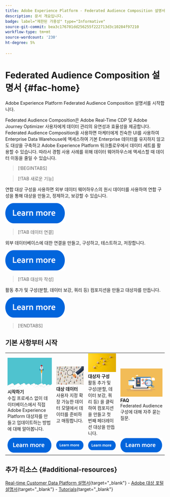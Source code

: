 ```yaml
---
title: Adobe Experience Platform - Federated Audience Composition 설명서 홈페이지
description: 문서 개요입니다.
badge: label="제한된 가용성" type="Informative"
source-git-commit: bea3c176701dd256255f222713d3c10284f97210
workflow-type: tm+mt
source-wordcount: '230'
ht-degree: 5%

---
```



# Federated Audience Composition 설명서  {#fac-home}

Adobe Experience Platform Federated Audience Composition 설명서를 시작합니다.

Federated Audience Composition은 Adobe Real-Time CDP 및 Adobe Journey Optimizer 사용자에게 데이터 관리의 유연성과 효율성을 제공합니다. Federated Audience Composition을 사용하면 마케터에게 친숙한 UI를 사용하여 Enterprise Data Warehouse에 액세스하여 기본 Enterprise 데이터를 유지하지 않고도 대상을 구축하고 Adobe Experience Platform 워크플로우에서 데이터 세트를 활용할 수 있습니다. 따라서 경험 사용 사례를 위해 데이터 웨어하우스에 액세스할 때 데이터 이동을 줄일 수 있습니다.

>[!BEGINTABS]

>[!TAB 새로운 기능]

연합 대상 구성을 사용하면 외부 데이터 웨어하우스의 원시 데이터를 사용하여 연합 구성을 통해 대상을 만들고, 정제하고, 보강할 수 있습니다.

[![이미지](assets/learn-more-button.svg)](start/release-notes.md)

>[!TAB 데이터 연결]

외부 데이터베이스에 대한 연결을 만들고, 구성하고, 테스트하고, 저장합니다.

[![이미지](assets/learn-more-button.svg)](connections/federated-db.md)

>[!TAB 대상자 작성]

활동 추가 및 구성(분할, 데이터 보강, 쿼리 등) 컴포지션을 만들고 대상자를 만듭니다.

[![이미지](assets/learn-more-button.svg)](compositions/gs-compositions.md)

>[!ENDTABS]

## 기본 사항부터 시작

<table style="table-layout:fixed">
  <tr style="border: 0;">
    <td>
    <a href="start/get-started.md"><img src="assets/do-not-localize/start-quick.png"></a>
    <div><strong>시작하기</strong><br/>수집 프로세스 없이 데이터베이스에서 직접 Adobe Experience Platform 대상자를 만들고 업데이트하는 방법에 대해 알아봅니다.
    </div>
    </td>
    <td>
    <a href="data-management/gs-models.md"><img src="assets/do-not-localize/start-profiles.png"></a>
    <div><strong>대상 데이터</strong><br/>사용자 지정 확장 가능한 데이터 모델에서 데이터를 준비하고 매핑합니다.
    </div>
    </td>
    <td>
    <a href="compositions/gs-compositions.md"><img src="assets/do-not-localize/start-journey.jpeg"></a>
    <div><strong>대상자 구성</strong><br/>활동 추가 및 구성(분할, 데이터 보강, 쿼리 등) 을 클릭하여 컴포지션을 만들고 첫 번째 페더레이션 대상을 만듭니다.
    </div>
    </td>
    <td>
    <a href="start/get-started.md#faq"><img src="assets/do-not-localize/start-faq.png"></a>
    <div><strong>FAQ</strong><br/>Federated Audience 구성에 대해 자주 묻는 질문.</div>
    </td>
  </tr>
  <tr style="border: 0;">
    <td><a href="start/get-started.md"><img src="assets/learn-more-button.svg"></a></td>
    <td><a href="data-management/gs-models.md"><img src="assets/learn-more-button.svg"></a></td>
    <td><a href="compositions/gs-compositions.md"><img src="assets/learn-more-button.svg"></a></td>
    <td><a href="start/get-started.md#faq"><img src="assets/learn-more-button.svg"></a></td>
    </tr>
</table>


## 추가 리소스  {#additional-resources}

[Real-time Customer Data Platform 설명서](https://experienceleague.adobe.com/en/docs/experience-platform/rtcdp/home){target="_blank"} - [Adobe 대상 포털 설명서](https://experienceleague.adobe.com/en/docs/experience-platform/segmentation/ui/audience-dashboard){target="_blank"} - [Tutorials](https://experienceleague.adobe.com/en/docs/platform-learn/tutorials/audiences/introduction-to-audience-portal-and-composition){target="_blank"}


